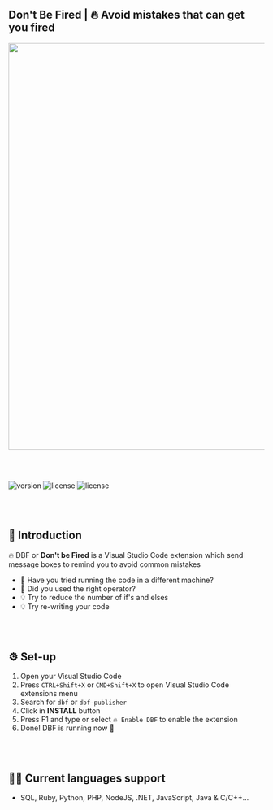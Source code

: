 ## Don't Be Fired | 🔥 Avoid mistakes that can get you fired

<img src="https://i.imgur.com/FS5DhxE.png" width="800">

<br><br>

![version](https://img.shields.io/badge/VERSION-0.0.9-brightgreen.svg?style=for-the-badge)
![license](https://img.shields.io/badge/LICENSE-MIT-blue.svg?style=for-the-badge)
![license](https://img.shields.io/badge/VSCODE-1.50-white.svg?style=for-the-badge)

<br><br>

## 🚩 Introduction
🔥 DBF or **Don't be Fired** is a Visual Studio Code extension which send message boxes to remind you to avoid common mistakes

- 🤔 Have you tried running the code in a different machine?
- 🤔 Did you used the right operator?
- 💡 Try to reduce the number of if's and elses
- 💡 Try re-writing your code

<br><br>

## ⚙️ Set-up
1. Open your Visual Studio Code
2. Press `CTRL+Shift+X` or `CMD+Shift+X` to open Visual Studio Code extensions menu
3. Search for `dbf` or `dbf-publisher`
4. Click in **INSTALL** button
5. Press F1 and type or select `🔥 Enable DBF` to enable the extension
6. Done! DBF is running now 🥳

<br><br>

## 👨‍💻 Current languages support
- SQL, Ruby, Python, PHP, NodeJS, .NET, JavaScript, Java & C/C++...
